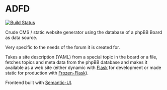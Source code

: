 # ADFD

[![Build Status](https://travis-ci.org/ADFD/adfd.svg)](https://travis-ci.org/ADFD/adfd)

Crude CMS / static website generator using the database of a phpBB Board as data source. 

Very specific to the needs of the forum it is created for.

Takes a site description (YAML) from a special topic in the board or a file, fetches topics and meta data from the phpBB database and makes it available as a web site (either dynamic with [Flask](http://flask.pocoo.org/) for development or made static for production with [Frozen-Flask](http://pythonhosted.org/Frozen-Flask/)). 

Frontend built with [Semantic-UI](http://semantic-ui.com).

